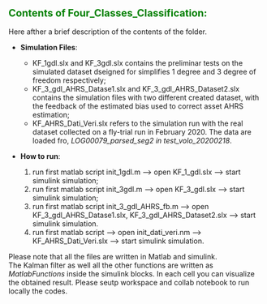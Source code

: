 ### <font color="green"> <span style="font-size:larger;"> Contents of Four_Classes_Classification: </font> </span>

Here afther a brief description of the contents of the folder.   


- **Simulation Files**:
    - KF_1gdl.slx and KF_3gdl.slx contains the preliminar tests on the simulated   dataset dseigned for simplifies 1 degree and 3 degree of freedom respectively;
    - KF_3_gdl_AHRS_Datase1.slx and KF_3_gdl_AHRS_Dataset2.slx contains the simulation files with two different created dataset, with the feedback of the estimated bias used to correct asset AHRS estimation;
    - KF_AHRS_Dati_Veri.slx refers to the simulation run with the real dataset collected on a fly-trial run in February 2020. The data are loaded fro, *LOG00079_parsed_seg2 in test_volo_20200218*.

- **How to run**:
    1. run first matlab script init_1gdl.m --> open KF_1_gdl.slx --> start simulink simulation;
    2. run first matlab script init_3gdl.m --> open KF_3_gdl.slx --> start simulink simulation;
    3. run first matlab script init_3_gdl_AHRS_fb.m --> open KF_3_gdl_AHRS_Datase1.slx, KF_3_gdl_AHRS_Dataset2.slx --> start simulink simulation. 
	4. run first matlab script --> open init_dati_veri.nm --> KF_AHRS_Dati_Veri.slx --> start simulink simulation.

Please note that all the files are written in Matlab and simulink.  
The Kalman filter as well all the other functions are written as *MatlabFunctions* inside the simulink blocks.
In each cell you can visualize the obtained result. Please seutp workspace and collab notebook to run locally the codes. 